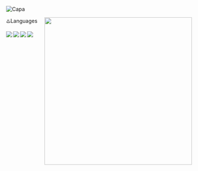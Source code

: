 ![Capa](https://github.com/RenanEfrem/RenanEfrem/assets/70667947/a03ca954-c1d7-4575-a85c-e2482a75b315)

<img src="https://raw.githubusercontent.com/MicaelliMedeiros/micaellimedeiros/master/image/computer-illustration.png" min-width="400px" max-width="400px" width="400px" align="right">
<p align="left">
  ♨️Languages 
</p>
<img src="https://img.shields.io/badge/JavaScript-323330?style=for-the-badge&logo=javascript&logoColor=F7DF1E" align="left">
<img src="https://img.shields.io/badge/HTML5-E34F26?style=for-the-badge&logo=html5&logoColor=white" align="left">
<img src="https://img.shields.io/badge/CSS3-1572B6?style=for-the-badge&logo=css3&logoColor=white" align="left">
<img src="https://img.shields.io/badge/React_Native-20232A?style=for-the-badge&logo=react&logoColor=61DAFB" align="left">
